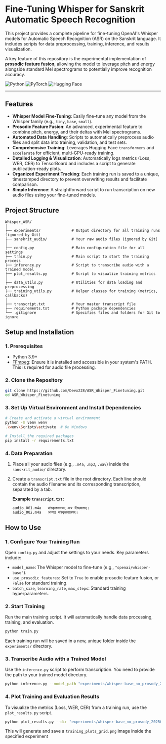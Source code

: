 # Fine-Tuning Whisper for Sanskrit Automatic Speech Recognition

This project provides a complete pipeline for fine-tuning OpenAI's Whisper models for Automatic Speech Recognition (ASR) on the Sanskrit language. It includes scripts for data preprocessing, training, inference, and results visualization.

A key feature of this repository is the experimental implementation of **prosodic feature fusion**, allowing the model to leverage pitch and energy alongside standard Mel spectrograms to potentially improve recognition accuracy.

![Python](https://img.shields.io/badge/Python-3.11+-blue.svg)
![PyTorch](https://img.shields.io/badge/PyTorch-2.x-orange.svg)
![Hugging Face](https://img.shields.io/badge/%F0%9F%A4%97%20Hugging%20Face-Transformers-yellow.svg)

---

## Features

-   **Whisper Model Fine-Tuning**: Easily fine-tune any model from the Whisper family (e.g., `tiny`, `base`, `small`).
-   **Prosodic Feature Fusion**: An advanced, experimental feature to combine pitch, energy, and their deltas with Mel spectrograms.
-   **Automated Data Handling**: Scripts to automatically preprocess audio files and split data into training, validation, and test sets.
-   **Comprehensive Training**: Leverages Hugging Face `transformers` and `accelerate` for efficient, multi-GPU-ready training.
-   **Detailed Logging & Visualization**: Automatically logs metrics (Loss, WER, CER) to TensorBoard and includes a script to generate publication-ready plots.
-   **Organized Experiment Tracking**: Each training run is saved to a unique, timestamped directory to prevent overwriting results and facilitate comparison.
-   **Simple Inference**: A straightforward script to run transcription on new audio files using your fine-tuned models.

## Project Structure

```
Whisper_ASR/
│
├── experiments/              # Output directory for all training runs (ignored by Git)
├── sanskrit_audio/           # Your raw audio files (ignored by Git)
│
├── config.py                 # Main configuration file for all settings
├── train.py                  # Main script to start the training process
├── inference.py              # Script to transcribe audio with a trained model
├── plot_results.py           # Script to visualize training metrics
│
├── data_utils.py             # Utilities for data loading and preprocessing
├── training_utils.py         # Helper classes for training (metrics, callbacks)
│
├── transcript.txt            # Your master transcript file
├── requirements.txt          # Python package dependencies
└── .gitignore                # Specifies files and folders for Git to ignore
```

## Setup and Installation

### 1. Prerequisites
-   Python 3.9+
-   [FFmpeg](https://ffmpeg.org/download.html): Ensure it is installed and accessible in your system's PATH. This is required for audio file processing.

### 2. Clone the Repository
```bash
git clone https://github.com/Devx228/ASR_Whisper_Finetuning.git
cd ASR_Whisper_Finetuning
```

### 3. Set Up Virtual Environment and Install Dependencies
```bash
# Create and activate a virtual environment
python -m venv wenv
.\wenv\Scripts\activate  # On Windows

# Install the required packages
pip install -r requirements.txt
```

### 4. Data Preparation
1.  Place all your audio files (e.g., `.m4a`, `.mp3`, `.wav`) inside the `sanskrit_audio/` directory.
2.  Create a `transcript.txt` file in the root directory. Each line should contain the audio filename and its corresponding transcription, separated by a tab.

    **Example `transcript.txt`:**
    ```
    audio_001.m4a	संस्कृतवाक्यम् अत्र लिख्यताम्।
    audio_002.m4a	अन्यत् संस्कृतवाक्यम्।
    ```

## How to Use

### 1. Configure Your Training Run
Open `config.py` and adjust the settings to your needs. Key parameters include:
-   `model_name`: The Whisper model to fine-tune (e.g., `"openai/whisper-base"`).
-   `use_prosodic_features`: Set to `True` to enable prosodic feature fusion, or `False` for standard training.
-   `batch_size`, `learning_rate`, `max_steps`: Standard training hyperparameters.

### 2. Start Training
Run the main training script. It will automatically handle data processing, training, and evaluation.
```bash
python train.py
```
Each training run will be saved in a new, unique folder inside the `experiments/` directory.

### 3. Transcribe Audio with a Trained Model
Use the `inference.py` script to perform transcription. You need to provide the path to your trained model directory.
```bash
python inference.py --model_path "experiments/whisper-base_no_prosody_20250704-011828" --audio_path "path/to/your/test_audio.wav"
```

### 4. Plot Training and Evaluation Results
To visualize the metrics (Loss, WER, CER) from a training run, use the `plot_results.py` script.
```bash
python plot_results.py --dir "experiments/whisper-base_no_prosody_20250704-011828"
```
This will generate and save a `training_plots_grid.png` image inside the specified experiment
